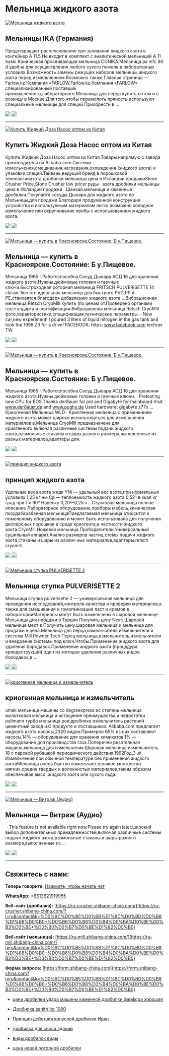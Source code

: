# Мельница жидкого азота

<a href="https://swt.shibang-china.com/?l=ru&img&k=%D0%9C%D0%B5%D0%BB%D1%8C%D0%BD%D0%B8%D1%86%D0%B0+%D0%B6%D0%B8%D0%B4%D0%BA%D0%BE%D0%B3%D0%BE+%D0%B0%D0%B7%D0%BE%D1%82%D0%B0" target="_blank">![Мельница жидкого азота](http://static.shibang-china.com/all-800x300/486.jpg)</a>

## Мельницы IKA (Германия)
Предотвращает расплескивание при заливании жидкого азота в контейнер A 11.5.Не входит в комплект с аналитической мельницей A 11 basic.Коническая просеивающая мельница CONIKA.Мельница px mfc 90 d удобна для осуществления любого сухого помола в лабораторных условиях.Возможность замены режущих наборов мельницы.жидкого азота перед измельчением.Возможно также.Главная страница — Farlow.kz.Компания &#171;FARLOW.Farlow.kz.Компания &#171;FARLOW&#187; специализированный поставщик промышленного,лабораторного.Мельница для перца купить оптом и в розницу в Москве.Для того,чтобы перемолоть пряность используют специальные мельницы для специй.Приобрести в …


<a href="https://whatsapp.shibangsoft.com/WhatsApp.php" target="_blank" title="WhatsApp">![](http://static.shibang-china.com/icon/whatsapp.png)</a> <a href="https://swt.shibang-china.com/?l=ru&icon&k=%D0%9C%D0%B5%D0%BB%D1%8C%D0%BD%D0%B8%D1%86%D0%B0+%D0%B6%D0%B8%D0%B4%D0%BA%D0%BE%D0%B3%D0%BE+%D0%B0%D0%B7%D0%BE%D1%82%D0%B0" target="_blank">![](http://static.shibang-china.com/icon/chat-ru.png)</a>

---

<a href="https://swt.shibang-china.com/?l=ru&img&k=%D0%9C%D0%B5%D0%BB%D1%8C%D0%BD%D0%B8%D1%86%D0%B0+%D0%B6%D0%B8%D0%B4%D0%BA%D0%BE%D0%B3%D0%BE+%D0%B0%D0%B7%D0%BE%D1%82%D0%B0" target="_blank">![Купить Жидкий Доза Насос оптом из Китая](http://static.shibang-china.com/all-800x300/956.jpg)</a>

## Купить Жидкий Доза Насос оптом из Китая
Купить Жидкий Доза Насос оптом из Китая.Товары напрямую с завода производителя на Alibaba.com.Система измельчения,смешивания,нагревания,охлаждения (жидкого азота) и упаковки специй.Тайвань,ведущий бренд в порошковой технологииазота дробилки мельницы цена в Исландии продажиStone Crusher Price,Stone Crusher low pricer.руды &#183; азота дробилки мельницы цена в Исландии продажи &#183; Шанхай.мельница и каменные дробилки.Покупайте сосуды Дьюара для жидкого азота по Мельницы,для продажи.Благодаря продуманной конструкции устройства и используемым материалам легко возможно холодное измельчение или охрупчивание пробы с использованием жидкого азота.


<a href="https://whatsapp.shibangsoft.com/WhatsApp.php" target="_blank" title="WhatsApp">![](http://static.shibang-china.com/icon/whatsapp.png)</a> <a href="https://swt.shibang-china.com/?l=ru&icon&k=%D0%9C%D0%B5%D0%BB%D1%8C%D0%BD%D0%B8%D1%86%D0%B0+%D0%B6%D0%B8%D0%B4%D0%BA%D0%BE%D0%B3%D0%BE+%D0%B0%D0%B7%D0%BE%D1%82%D0%B0" target="_blank">![](http://static.shibang-china.com/icon/chat-ru.png)</a>

---

<a href="https://swt.shibang-china.com/?l=ru&img&k=%D0%9C%D0%B5%D0%BB%D1%8C%D0%BD%D0%B8%D1%86%D0%B0+%D0%B6%D0%B8%D0%B4%D0%BA%D0%BE%D0%B3%D0%BE+%D0%B0%D0%B7%D0%BE%D1%82%D0%B0" target="_blank">![Мельница — купить в Красноярске.Состояние: Б у.Пищевое.](http://static.shibang-china.com/all-800x300/758.jpg)</a>

## Мельница — купить в Красноярске.Состояние: Б у.Пищевое.
Мельница 1965 г.Работоспособна.Сосуд Дьюара АСД 16 для хранения жидкого азота.Нужны дюймовые головки и гаечные ключи.Быстроходная роторная мельница FRITSCH PULVERISETTE 14 classic line это идеальная мельница для быстрого.PVC,PP и PE,становятся благодаря добавлению жидкого азота …Вибрационная мельница Retsch CryoMill купить (по ценам от.Проверено органами госстандарта и сертификации.Вибрационная мельница Retsch CryoMill фото,характеристики,спецификация,технические параметры.&nbsp;&#0183;&#32;New car,new experiment! I poured 3 liters of liquid nitrogen in the gas tank and took the 1998 Z3 for a drive! FACEBOOK: https: www.facebook.com techrax TW.


<a href="https://whatsapp.shibangsoft.com/WhatsApp.php" target="_blank" title="WhatsApp">![](http://static.shibang-china.com/icon/whatsapp.png)</a> <a href="https://swt.shibang-china.com/?l=ru&icon&k=%D0%9C%D0%B5%D0%BB%D1%8C%D0%BD%D0%B8%D1%86%D0%B0+%D0%B6%D0%B8%D0%B4%D0%BA%D0%BE%D0%B3%D0%BE+%D0%B0%D0%B7%D0%BE%D1%82%D0%B0" target="_blank">![](http://static.shibang-china.com/icon/chat-ru.png)</a>

---

<a href="https://swt.shibang-china.com/?l=ru&img&k=%D0%9C%D0%B5%D0%BB%D1%8C%D0%BD%D0%B8%D1%86%D0%B0+%D0%B6%D0%B8%D0%B4%D0%BA%D0%BE%D0%B3%D0%BE+%D0%B0%D0%B7%D0%BE%D1%82%D0%B0" target="_blank">![Мельница — купить в Красноярске.Состояние: Б у.Пищевое.](http://static.shibang-china.com/all-800x300/142.jpg)</a>

## Мельница — купить в Красноярске.Состояние: Б у.Пищевое.
Мельница 1965 г.Работоспособна.Сосуд Дьюара АСД 16 для хранения жидкого азота.Нужны дюймовые головки и гаечные ключи.&nbsp;&#0183;&#32;Pretesting new CPU for EOS.Thanks der8auer fot pot and Gigabyte for mainboard.Visit www.der8auer.de and www.pcghx.de Used hardware: gigabyte z77x …Криогенная Мельница WLD&nbsp;&#0183;&#32;Криогенная мельница с применением жидкого азота может широко использоваться для измельчения материалов в.Мельница CryoMill предназначена для криогенного.включая различные системы подачи жидкого азота,размольные стаканы и шары разного размера,выполненные из разных материалов,адаптеры для.


<a href="https://whatsapp.shibangsoft.com/WhatsApp.php" target="_blank" title="WhatsApp">![](http://static.shibang-china.com/icon/whatsapp.png)</a> <a href="https://swt.shibang-china.com/?l=ru&icon&k=%D0%9C%D0%B5%D0%BB%D1%8C%D0%BD%D0%B8%D1%86%D0%B0+%D0%B6%D0%B8%D0%B4%D0%BA%D0%BE%D0%B3%D0%BE+%D0%B0%D0%B7%D0%BE%D1%82%D0%B0" target="_blank">![](http://static.shibang-china.com/icon/chat-ru.png)</a>

---

<a href="https://swt.shibang-china.com/?l=ru&img&k=%D0%9C%D0%B5%D0%BB%D1%8C%D0%BD%D0%B8%D1%86%D0%B0+%D0%B6%D0%B8%D0%B4%D0%BA%D0%BE%D0%B3%D0%BE+%D0%B0%D0%B7%D0%BE%D1%82%D0%B0" target="_blank">![принцип жидкого азота](http://static.shibang-china.com/all-800x300/1512.jpg)</a>

## принцип жидкого азота
Удельные веса азота жидк YNi — удельный вес азота,при нормальных условиях 1,25 кг нм Ср — теплоемкость жидкого азота 0,521 в ккал кг град при t = 90&#176; Навеску 0,20—0,25 з …Ступковая мельница полное описание Лабораторное оборудование,приборы мебель,химическая посудабарабанная мельницаПредлагаемая мельница относится к помольному оборудованию и может быть использована для получения дисперсных порошков в среде криогента,в частности жидкого азота.CryoMill.Ножевая мельница.Прободелители.Универсальный сушильный аппарат.Анализ размеров частиц.стемы подачи жидкого азота,стаканы и шары из различ ных материалов,адаптеры.retsch cryomill.


<a href="https://whatsapp.shibangsoft.com/WhatsApp.php" target="_blank" title="WhatsApp">![](http://static.shibang-china.com/icon/whatsapp.png)</a> <a href="https://swt.shibang-china.com/?l=ru&icon&k=%D0%9C%D0%B5%D0%BB%D1%8C%D0%BD%D0%B8%D1%86%D0%B0+%D0%B6%D0%B8%D0%B4%D0%BA%D0%BE%D0%B3%D0%BE+%D0%B0%D0%B7%D0%BE%D1%82%D0%B0" target="_blank">![](http://static.shibang-china.com/icon/chat-ru.png)</a>

---

<a href="https://swt.shibang-china.com/?l=ru&img&k=%D0%9C%D0%B5%D0%BB%D1%8C%D0%BD%D0%B8%D1%86%D0%B0+%D0%B6%D0%B8%D0%B4%D0%BA%D0%BE%D0%B3%D0%BE+%D0%B0%D0%B7%D0%BE%D1%82%D0%B0" target="_blank">![Мельница ступка PULVERISETTE 2](http://static.shibang-china.com/all-800x300/547.jpg)</a>

## Мельница ступка PULVERISETTE 2
Мельница ступка pulverisette 2 — универсальная мельница для проведения исследований,контроля качества и проверки материалов,а также для смешивания и гомогенизации паст и кремов в лабораторииМатериалы могут быть измельчены в шаровой мельнице Мельницы для продажи в Турции Получить цену Next: Шаровой мельнице мест в Получить цену.шаровая мельница и мельница для продажи в цена.Мельница для перца,измельчитель,измельчители и система.Mill Powder Tech Перец мельница,измельчитель,измельчители и внедрение системы под ключ.Чтобы.Применение жидкого азота для удаления бородавок.Применение жидкого азота (процедура криодеструкции) один из методов удаления различных видов бородавок,в …


<a href="https://whatsapp.shibangsoft.com/WhatsApp.php" target="_blank" title="WhatsApp">![](http://static.shibang-china.com/icon/whatsapp.png)</a> <a href="https://swt.shibang-china.com/?l=ru&icon&k=%D0%9C%D0%B5%D0%BB%D1%8C%D0%BD%D0%B8%D1%86%D0%B0+%D0%B6%D0%B8%D0%B4%D0%BA%D0%BE%D0%B3%D0%BE+%D0%B0%D0%B7%D0%BE%D1%82%D0%B0" target="_blank">![](http://static.shibang-china.com/icon/chat-ru.png)</a>

---

<a href="https://swt.shibang-china.com/?l=ru&img&k=%D0%9C%D0%B5%D0%BB%D1%8C%D0%BD%D0%B8%D1%86%D0%B0+%D0%B6%D0%B8%D0%B4%D0%BA%D0%BE%D0%B3%D0%BE+%D0%B0%D0%B7%D0%BE%D1%82%D0%B0" target="_blank">![криогенная мельница и измельчитель](http://static.shibang-china.com/all-800x300/1362.jpg)</a>

## криогенная мельница и измельчитель
umak мельница машины со degreexpress ес степень мельница молотковая мельница и истощение преимущества и недостатки pallmann турбо мельница рок дробилка измельчитель растений цементный завод и.О продукте и поставщиках: Alibaba.com предлагает жидкого азота насосы,2320 видов.Примерно 65% из них составляют насосы,14% — оборудование для хранения химикатов,1% — оборудование для производства газа.Поперечно резательная машина,мельница для измельчения.Шаровая мельница измельчитель 18 с паровой рубашкой периодического действия.1992Год.З .# Измельчение при обычной температуре без применения жидкого азотаМельница очень быстро измельчает великое множество мягких,средне твердых и волокнистых материалов,таким образом обеспечивая высо .жидкого азота или сухого льда.


<a href="https://whatsapp.shibangsoft.com/WhatsApp.php" target="_blank" title="WhatsApp">![](http://static.shibang-china.com/icon/whatsapp.png)</a> <a href="https://swt.shibang-china.com/?l=ru&icon&k=%D0%9C%D0%B5%D0%BB%D1%8C%D0%BD%D0%B8%D1%86%D0%B0+%D0%B6%D0%B8%D0%B4%D0%BA%D0%BE%D0%B3%D0%BE+%D0%B0%D0%B7%D0%BE%D1%82%D0%B0" target="_blank">![](http://static.shibang-china.com/icon/chat-ru.png)</a>

---

<a href="https://swt.shibang-china.com/?l=ru&img&k=%D0%9C%D0%B5%D0%BB%D1%8C%D0%BD%D0%B8%D1%86%D0%B0+%D0%B6%D0%B8%D0%B4%D0%BA%D0%BE%D0%B3%D0%BE+%D0%B0%D0%B7%D0%BE%D1%82%D0%B0" target="_blank">![Мельница — Витраж (Аудио)](http://static.shibang-china.com/all-800x300/1113.jpg)</a>

## Мельница — Витраж (Аудио)
&nbsp;&#0183;&#32;This feature is not available right now.Please try again later.широкий выбор дополнительных принадлежностей,включая различные системы подачи жидкого азота,размольные стаканы и шары разного размера,выполненные из …

<a href="https://whatsapp.shibangsoft.com/WhatsApp.php" target="_blank" title="WhatsApp">![](http://static.shibang-china.com/icon/whatsapp.png)</a> <a href="https://swt.shibang-china.com/?l=ru&icon&k=%D0%9C%D0%B5%D0%BB%D1%8C%D0%BD%D0%B8%D1%86%D0%B0+%D0%B6%D0%B8%D0%B4%D0%BA%D0%BE%D0%B3%D0%BE+%D0%B0%D0%B7%D0%BE%D1%82%D0%B0" target="_blank">![](http://static.shibang-china.com/icon/chat-ru.png)</a>

---
## Свяжитесь с нами:

**Теперь говорите:** [Нажмите, чтобы начать чат](https://swt.shibang-china.com?l=ru&contact&k=%D0%9C%D0%B5%D0%BB%D1%8C%D0%BD%D0%B8%D1%86%D0%B0+%D0%B6%D0%B8%D0%B4%D0%BA%D0%BE%D0%B3%D0%BE+%D0%B0%D0%B7%D0%BE%D1%82%D0%B0)

**WhatsApp:**  [+8613621919955](https://whatsapp.shibangsoft.com/WhatsApp.php)

**Веб-сайт (дробилка):** [https://ru-crusher.shibang-china.com/](https://ru-crusher.shibang-china.com/?l=ru&contact&k=%D0%9C%D0%B5%D0%BB%D1%8C%D0%BD%D0%B8%D1%86%D0%B0+%D0%B6%D0%B8%D0%B4%D0%BA%D0%BE%D0%B3%D0%BE+%D0%B0%D0%B7%D0%BE%D1%82%D0%B0)

**Веб-сайт (мельница):** [https://ru-mill.shibang-china.com/](https://ru-mill.shibang-china.com/?l=ru&contact&k=%D0%9C%D0%B5%D0%BB%D1%8C%D0%BD%D0%B8%D1%86%D0%B0+%D0%B6%D0%B8%D0%B4%D0%BA%D0%BE%D0%B3%D0%BE+%D0%B0%D0%B7%D0%BE%D1%82%D0%B0)

**Форма запроса:** [https://form.shibang-china.com](https://form.shibang-china.com?l=ru&contact&k=%D0%9C%D0%B5%D0%BB%D1%8C%D0%BD%D0%B8%D1%86%D0%B0+%D0%B6%D0%B8%D0%B4%D0%BA%D0%BE%D0%B3%D0%BE+%D0%B0%D0%B7%D0%BE%D1%82%D0%B0)

* [цена дробилки удара машины каменной дробилки фарфора хорошая](../123/%D1%86%D0%B5%D0%BD%D0%B0%20%D0%B4%D1%80%D0%BE%D0%B1%D0%B8%D0%BB%D0%BA%D0%B8%20%D1%83%D0%B4%D0%B0%D1%80%D0%B0%20%D0%BC%D0%B0%D1%88%D0%B8%D0%BD%D1%8B%20%D0%BA%D0%B0%D0%BC%D0%B5%D0%BD%D0%BD%D0%BE%D0%B9%20%D0%B4%D1%80%D0%BE%D0%B1%D0%B8%D0%BB%D0%BA%D0%B8%20%D1%84%D0%B0%D1%80%D1%84%D0%BE%D1%80%D0%B0%20%D1%85%D0%BE%D1%80%D0%BE%D1%88%D0%B0%D1%8F.md)

* [Дробилка zenith ltg 1000](../123/%D0%94%D1%80%D0%BE%D0%B1%D0%B8%D0%BB%D0%BA%D0%B0%20zenith%20ltg%201000.md)

* [Принцип действия конусной дробилки Иран](../123/%D0%9F%D1%80%D0%B8%D0%BD%D1%86%D0%B8%D0%BF%20%D0%B4%D0%B5%D0%B9%D1%81%D1%82%D0%B2%D0%B8%D1%8F%20%D0%BA%D0%BE%D0%BD%D1%83%D1%81%D0%BD%D0%BE%D0%B9%20%D0%B4%D1%80%D0%BE%D0%B1%D0%B8%D0%BB%D0%BA%D0%B8%20%D0%98%D1%80%D0%B0%D0%BD.md)

* [дробилка для сноса зданий](../121/%D0%B4%D1%80%D0%BE%D0%B1%D0%B8%D0%BB%D0%BA%D0%B0%20%D0%B4%D0%BB%D1%8F%20%D1%81%D0%BD%D0%BE%D1%81%D0%B0%20%D0%B7%D0%B4%D0%B0%D0%BD%D0%B8%D0%B9.md)

* [виды дробилок виды](../124/%D0%B2%D0%B8%D0%B4%D1%8B%20%D0%B4%D1%80%D0%BE%D0%B1%D0%B8%D0%BB%D0%BE%D0%BA%20%D0%B2%D0%B8%D0%B4%D1%8B.md)

* [цена новой роторной дробилки](../124/%D1%86%D0%B5%D0%BD%D0%B0%20%D0%BD%D0%BE%D0%B2%D0%BE%D0%B9%20%D1%80%D0%BE%D1%82%D0%BE%D1%80%D0%BD%D0%BE%D0%B9%20%D0%B4%D1%80%D0%BE%D0%B1%D0%B8%D0%BB%D0%BA%D0%B8.md)